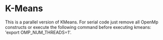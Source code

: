 # K-Means

This is a parallel version of KMeans. For serial code just remove all OpenMp constructs or execute the following command before executing kmeans: 'export OMP_NUM_THREADS=1'.

